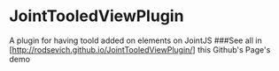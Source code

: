 # JointTooledViewPlugin
A plugin for having toold added on elements on JointJS
###See all in [http://rodsevich.github.io/JointTooledViewPlugin/] this Github's Page's demo

